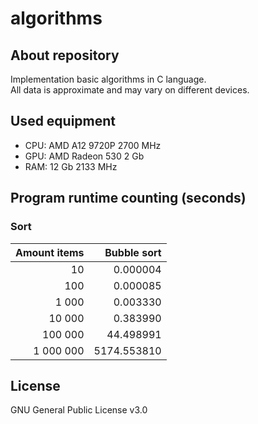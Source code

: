 # algorithms

## About repository
Implementation basic algorithms in C language.<br>
All data is approximate and may vary on different devices.

## Used equipment
* CPU: AMD A12 9720P 2700 MHz
* GPU: AMD Radeon 530 2 Gb
* RAM: 12 Gb 2133 MHz

## Program runtime counting (seconds)
### Sort

|Amount items|Bubble sort|
|-----------:|----------:|
|10          |0.000004   |
|100         |0.000085   |
|1 000       |0.003330   |
|10 000      |0.383990   |
|100 000     |44.498991  |
|1 000 000   |5174.553810|

## License
GNU General Public License v3.0
